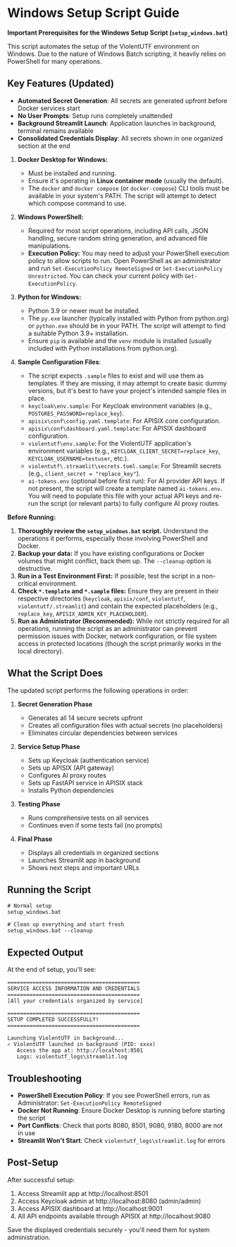 # Windows Setup Script Guide

**Important Prerequisites for the Windows Setup Script (`setup_windows.bat`)**

This script automates the setup of the ViolentUTF environment on Windows. Due to the nature of Windows Batch scripting, it heavily relies on PowerShell for many operations.

## Key Features (Updated)

- **Automated Secret Generation**: All secrets are generated upfront before Docker services start
- **No User Prompts**: Setup runs completely unattended
- **Background Streamlit Launch**: Application launches in background, terminal remains available
- **Consolidated Credentials Display**: All secrets shown in one organized section at the end

1.  **Docker Desktop for Windows:**
    * Must be installed and running.
    * Ensure it's operating in **Linux container mode** (usually the default).
    * The `docker` and `docker compose` (or `docker-compose`) CLI tools must be available in your system's PATH. The script will attempt to detect which compose command to use.

2.  **Windows PowerShell:**
    * Required for most script operations, including API calls, JSON handling, secure random string generation, and advanced file manipulations.
    * **Execution Policy:** You may need to adjust your PowerShell execution policy to allow scripts to run. Open PowerShell as an administrator and run `Set-ExecutionPolicy RemoteSigned` or `Set-ExecutionPolicy Unrestricted`. You can check your current policy with `Get-ExecutionPolicy`.

3.  **Python for Windows:**
    * Python 3.9 or newer must be installed.
    * The `py.exe` launcher (typically installed with Python from python.org) or `python.exe` should be in your PATH. The script will attempt to find a suitable Python 3.9+ installation.
    * Ensure `pip` is available and the `venv` module is installed (usually included with Python installations from python.org).

4.  **Sample Configuration Files**:
    * The script expects `.sample` files to exist and will use them as templates. If they are missing, it may attempt to create basic dummy versions, but it's best to have your project's intended sample files in place.
    * `keycloak\env.sample`: For Keycloak environment variables (e.g., `POSTGRES_PASSWORD=replace_key`).
    * `apisix\conf\config.yaml.template`: For APISIX core configuration.
    * `apisix\conf\dashboard.yaml.template`: For APISIX dashboard configuration.
    * `violentutf\env.sample`: For the ViolentUTF application's environment variables (e.g., `KEYCLOAK_CLIENT_SECRET=replace_key`, `KEYCLOAK_USERNAME=testuser`, etc.).
    * `violentutf\.streamlit\secrets.toml.sample`: For Streamlit secrets (e.g., `client_secret = "replace_key"`).
    * `ai-tokens.env` (optional before first run): For AI provider API keys. If not present, the script will create a template named `ai-tokens.env`. You will need to populate this file with your actual API keys and re-run the script (or relevant parts) to fully configure AI proxy routes.

**Before Running:**

1.  **Thoroughly review the `setup_windows.bat` script.** Understand the operations it performs, especially those involving PowerShell and Docker.
2.  **Backup your data:** If you have existing configurations or Docker volumes that might conflict, back them up. The `--cleanup` option is destructive.
3.  **Run in a Test Environment First:** If possible, test the script in a non-critical environment.
4.  **Check `*.template` and `*.sample` files:** Ensure they are present in their respective directories (`keycloak`, `apisix/conf`, `violentutf`, `violentutf/.streamlit`) and contain the expected placeholders (e.g., `replace_key`, `APISIX_ADMIN_KEY_PLACEHOLDER`).
5.  **Run as Administrator (Recommended):** While not strictly required for all operations, running the script as an administrator can prevent permission issues with Docker, network configuration, or file system access in protected locations (though the script primarily works in the local directory).

## What the Script Does

The updated script performs the following operations in order:

1. **Secret Generation Phase**
   - Generates all 14 secure secrets upfront
   - Creates all configuration files with actual secrets (no placeholders)
   - Eliminates circular dependencies between services

2. **Service Setup Phase**
   - Sets up Keycloak (authentication service)
   - Sets up APISIX (API gateway)
   - Configures AI proxy routes
   - Sets up FastAPI service in APISIX stack
   - Installs Python dependencies

3. **Testing Phase**
   - Runs comprehensive tests on all services
   - Continues even if some tests fail (no prompts)

4. **Final Phase**
   - Displays all credentials in organized sections
   - Launches Streamlit app in background
   - Shows next steps and important URLs

## Running the Script

```batch
# Normal setup
setup_windows.bat

# Clean up everything and start fresh
setup_windows.bat --cleanup
```

## Expected Output

At the end of setup, you'll see:

```
==========================================
SERVICE ACCESS INFORMATION AND CREDENTIALS
==========================================
[All your credentials organized by service]

==========================================
SETUP COMPLETED SUCCESSFULLY!
==========================================

Launching ViolentUTF in background...
✓ ViolentUTF launched in background (PID: xxxx)
   Access the app at: http://localhost:8501
   Logs: violentutf_logs\streamlit.log
```

## Troubleshooting

- **PowerShell Execution Policy**: If you see PowerShell errors, run as Administrator: `Set-ExecutionPolicy RemoteSigned`
- **Docker Not Running**: Ensure Docker Desktop is running before starting the script
- **Port Conflicts**: Check that ports 8080, 8501, 9080, 9180, 8000 are not in use
- **Streamlit Won't Start**: Check `violentutf_logs\streamlit.log` for errors

## Post-Setup

After successful setup:
1. Access Streamlit app at http://localhost:8501
2. Access Keycloak admin at http://localhost:8080 (admin/admin)
3. Access APISIX dashboard at http://localhost:9001
4. All API endpoints available through APISIX at http://localhost:9080

Save the displayed credentials securely - you'll need them for system administration.
